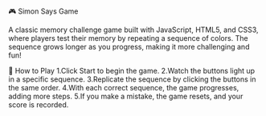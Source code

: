 🎮 Simon Says Game

A classic memory challenge game built with JavaScript, HTML5, and CSS3, where players test their memory by repeating a sequence of colors. The sequence grows longer as you progress, making it more challenging and fun!

🎯 How to Play
1.Click Start to begin the game.
2.Watch the buttons light up in a specific sequence.
3.Replicate the sequence by clicking the buttons in the same order.
4.With each correct sequence, the game progresses, adding more steps.
5.If you make a mistake, the game resets, and your score is recorded.
